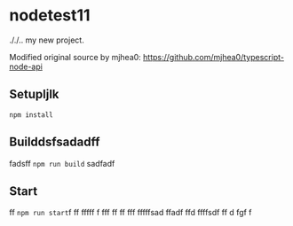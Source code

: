 # nodetest11
././..
my new project.

Modified original source by mjhea0: https://github.com/mjhea0/typescript-node-api

## Setupljlk

`npm install`

## Builddsfsadadff
fadsff
`npm run build`
sadfadf
## Start
ff
`npm run start`f
ff
fffff
f
fff
ff
ff
fff
fffffsad
ffadf
ffd
ffffsdf
ff
d
fgf
f
